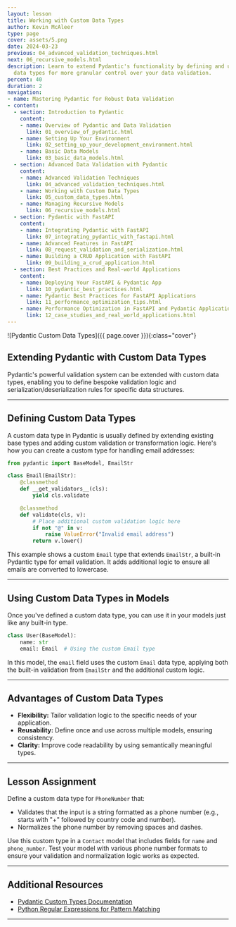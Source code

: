 ```yaml
---
layout: lesson
title: Working with Custom Data Types
author: Kevin McAleer
type: page
cover: assets/5.png
date: 2024-03-23
previous: 04_advanced_validation_techniques.html
next: 06_recursive_models.html
description: Learn to extend Pydantic's functionality by defining and using custom
  data types for more granular control over your data validation.
percent: 40
duration: 2
navigation:
- name: Mastering Pydantic for Robust Data Validation
- content:
  - section: Introduction to Pydantic
    content:
    - name: Overview of Pydantic and Data Validation
      link: 01_overview_of_pydantic.html
    - name: Setting Up Your Environment
      link: 02_setting_up_your_development_environment.html
    - name: Basic Data Models
      link: 03_basic_data_models.html
  - section: Advanced Data Validation with Pydantic
    content:
    - name: Advanced Validation Techniques
      link: 04_advanced_validation_techniques.html
    - name: Working with Custom Data Types
      link: 05_custom_data_types.html
    - name: Managing Recursive Models
      link: 06_recursive_models.html
  - section: Pydantic with FastAPI
    content:
    - name: Integrating Pydantic with FastAPI
      link: 07_integrating_pydantic_with_fastapi.html
    - name: Advanced Features in FastAPI
      link: 08_request_validation_and_serialization.html
    - name: Building a CRUD Application with FastAPI
      link: 09_building_a_crud_application.html
  - section: Best Practices and Real-world Applications
    content:
    - name: Deploying Your FastAPI & Pydantic App
      link: 10_pydantic_best_practices.html
    - name: Pydantic Best Practices for FastAPI Applications
      link: 11_performance_optimization_tips.html
    - name: Performance Optimization in FastAPI and Pydantic Applications
      link: 12_case_studies_and_real_world_applications.html
---
```



![Pydantic Custom Data Types]({{ page.cover }}){:class="cover"}

## Extending Pydantic with Custom Data Types

Pydantic's powerful validation system can be extended with custom data types, enabling you to define bespoke validation logic and serialization/deserialization rules for specific data structures.

---

## Defining Custom Data Types

A custom data type in Pydantic is usually defined by extending existing base types and adding custom validation or transformation logic. Here's how you can create a custom type for handling email addresses:

```python
from pydantic import BaseModel, EmailStr

class Email(EmailStr):
    @classmethod
    def __get_validators__(cls):
        yield cls.validate

    @classmethod
    def validate(cls, v):
        # Place additional custom validation logic here
        if not "@" in v:
            raise ValueError("Invalid email address")
        return v.lower()
```

This example shows a custom `Email` type that extends `EmailStr`, a built-in Pydantic type for email validation. It adds additional logic to ensure all emails are converted to lowercase.

---

## Using Custom Data Types in Models

Once you've defined a custom data type, you can use it in your models just like any built-in type.

```python
class User(BaseModel):
    name: str
    email: Email  # Using the custom Email type
```

In this model, the `email` field uses the custom `Email` data type, applying both the built-in validation from `EmailStr` and the additional custom logic.

---

## Advantages of Custom Data Types

- **Flexibility:** Tailor validation logic to the specific needs of your application.
- **Reusability:** Define once and use across multiple models, ensuring consistency.
- **Clarity:** Improve code readability by using semantically meaningful types.

---

## Lesson Assignment

Define a custom data type for `PhoneNumber` that:

- Validates that the input is a string formatted as a phone number (e.g., starts with "+" followed by country code and number).
- Normalizes the phone number by removing spaces and dashes.

Use this custom type in a `Contact` model that includes fields for `name` and `phone_number`. Test your model with various phone number formats to ensure your validation and normalization logic works as expected.

---

## Additional Resources

- [Pydantic Custom Types Documentation](https://pydantic-docs.helpmanual.io/usage/types/#custom-data-types)
- [Python Regular Expressions for Pattern Matching](https://docs.python.org/3/library/re.html)

---
